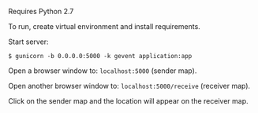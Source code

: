 Requires Python 2.7

To run, create virtual environment and install requirements.

Start server: 

```
$ gunicorn -b 0.0.0.0:5000 -k gevent application:app
```

Open a browser window to: ```localhost:5000``` (sender map).

Open another browser window to: ```localhost:5000/receive``` (receiver map).

Click on the sender map and the location will appear on the receiver map.